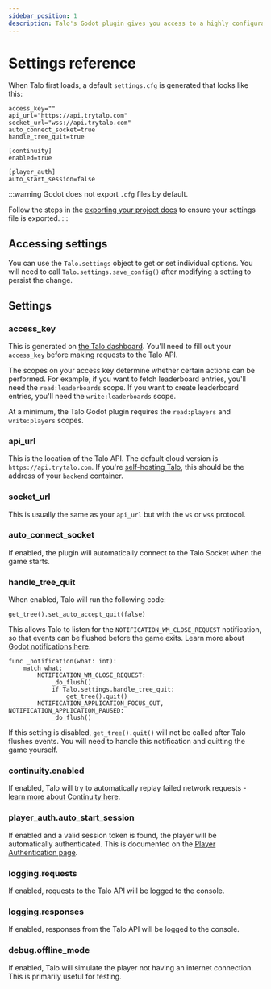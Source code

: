 ```yaml
---
sidebar_position: 1
description: Talo's Godot plugin gives you access to a highly configurable open source game backend.
---
```


# Settings reference

When Talo first loads, a default `settings.cfg` is generated that looks like this:

```gdscript title="addons/talo/settings.cfg"
access_key=""
api_url="https://api.trytalo.com"
socket_url="wss://api.trytalo.com"
auto_connect_socket=true
handle_tree_quit=true

[continuity]
enabled=true

[player_auth]
auto_start_session=false
```

:::warning
Godot does not export `.cfg` files by default.

Follow the steps in the [exporting your project docs](/docs/godot/exporting.md) to ensure your settings file is exported.
:::

## Accessing settings

You can use the `Talo.settings` object to get or set individual options. You will need to call `Talo.settings.save_config()` after modifying a setting to persist the change.

## Settings

### access_key

This is generated on [the Talo dashboard](https://dashboard.trytalo.com). You'll need to fill out your `access_key` before making requests to the Talo API.

The scopes on your access key determine whether certain actions can be performed. For example, if you want to fetch leaderboard entries, you'll need the `read:leaderboards` scope. If you want to create leaderboard entries, you'll need the `write:leaderboards` scope.

At a minimum, the Talo Godot plugin requires the `read:players` and `write:players` scopes.

### api_url

This is the location of the Talo API. The default cloud version is `https://api.trytalo.com`. If you're [self-hosting Talo](/docs/selfhosting/overview.md), this should be the address of your `backend` container.

### socket_url

This is usually the same as your `api_url` but with the `ws` or `wss` protocol.

### auto_connect_socket

If enabled, the plugin will automatically connect to the Talo Socket when the game starts.

### handle_tree_quit

When enabled, Talo will run the following code:

```gdscript
get_tree().set_auto_accept_quit(false)
```

This allows Talo to listen for the `NOTIFICATION_WM_CLOSE_REQUEST` notification, so that events can be flushed before the game exits. Learn more about [Godot notifications here](https://docs.godotengine.org/en/stable/tutorials/best_practices/godot_notifications.html).

```gdscript
func _notification(what: int):
	match what:
		NOTIFICATION_WM_CLOSE_REQUEST:
			_do_flush()
			if Talo.settings.handle_tree_quit:
				get_tree().quit()
		NOTIFICATION_APPLICATION_FOCUS_OUT, NOTIFICATION_APPLICATION_PAUSED:
			_do_flush()
```

If this setting is disabled, `get_tree().quit()` will not be called after Talo flushes events. You will need to handle this notification and quitting the game yourself.

### continuity.enabled

If enabled, Talo will try to automatically replay failed network requests - [learn more about Continuity here](/docs/godot/continuity.md).

### player_auth.auto_start_session

If enabled and a valid session token is found, the player will be automatically authenticated. This is documented on the [Player Authentication page](/docs/godot/player-authentication.md#automatic-logins).

### logging.requests

If enabled, requests to the Talo API will be logged to the console.

### logging.responses

If enabled, responses from the Talo API will be logged to the console.

### debug.offline_mode

If enabled, Talo will simulate the player not having an internet connection. This is primarily useful for testing.
